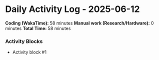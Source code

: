 # Daily Activity Log - 2025-06-12

**Coding (WakaTime):** 58 minutes
**Manual work (Research/Hardware):** 0 minutes
**Total Time:** 58 minutes

### Activity Blocks
- Activity block #1
